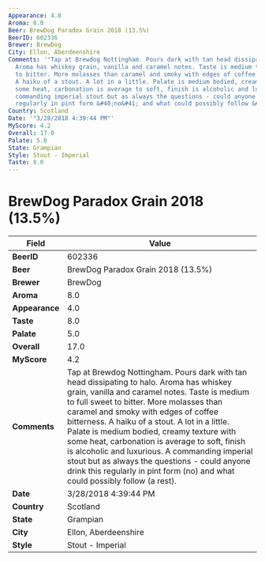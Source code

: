 ```yaml
---
Appearance: 4.0
Aroma: 8.0
Beer: BrewDog Paradox Grain 2018 (13.5%)
BeerID: 602336
Brewer: BrewDog
City: Ellon, Aberdeenshire
Comments: '"Tap at Brewdog Nottingham. Pours dark with tan head dissipating to halo.
  Aroma has whiskey grain, vanilla and caramel notes. Taste is medium to full sweet
  to bitter. More molasses than caramel and smoky with edges of coffee bitterness.
  A haiku of a stout. A lot in a little. Palate is medium bodied, creamy texture with
  some heat, carbonation is average to soft, finish is alcoholic and luxurious. A
  commanding imperial stout but as always the questions - could anyone drink this
  regularly in pint form &#40;no&#41; and what could possibly follow &#40;a rest&#41;."'
Country: Scotland
Date: '"3/28/2018 4:39:44 PM"'
MyScore: 4.2
Overall: 17.0
Palate: 5.0
State: Grampian
Style: Stout - Imperial
Taste: 8.0
---
```


# BrewDog Paradox Grain 2018 (13.5%)

| Field         | Value |
|---------------|-------|
| **BeerID** | 602336 |
| **Beer** | BrewDog Paradox Grain 2018 (13.5%) |
| **Brewer** | BrewDog |
| **Aroma** | 8.0 |
| **Appearance** | 4.0 |
| **Taste** | 8.0 |
| **Palate** | 5.0 |
| **Overall** | 17.0 |
| **MyScore** | 4.2 |
| **Comments** | Tap at Brewdog Nottingham. Pours dark with tan head dissipating to halo. Aroma has whiskey grain, vanilla and caramel notes. Taste is medium to full sweet to bitter. More molasses than caramel and smoky with edges of coffee bitterness. A haiku of a stout. A lot in a little. Palate is medium bodied, creamy texture with some heat, carbonation is average to soft, finish is alcoholic and luxurious. A commanding imperial stout but as always the questions - could anyone drink this regularly in pint form &#40;no&#41; and what could possibly follow &#40;a rest&#41;. |
| **Date** | 3/28/2018 4:39:44 PM |
| **Country** | Scotland |
| **State** | Grampian |
| **City** | Ellon, Aberdeenshire |
| **Style** | Stout - Imperial |

